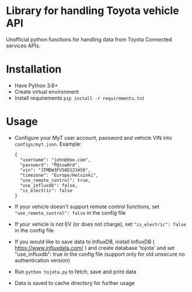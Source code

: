 # Library for handling Toyota vehicle API

Unofficial python functions for handling data from Toyota Connected services APIs.

# Installation

- Have Python 3.6+
- Create virtual environment
- Install requirements `pip install -r requirements.txt`

# Usage

- Configure your MyT user account, password and vehicle VIN into `configs/myt.json`. Example:

  ```
  {
    "username": "john@doe.com",
    "password": "P@ssw0rd",
    "vin": "JTMDW3FV50D123456",
    "timezone": "Europe/Helsinki",
    "use_remote_control": true,
    "use_influxdb": false,
    "is_electric": false
  }
  ```
- If your vehicle doesn't support remote control functions, set `"use_remote_control": false` in the config file
- If your vehicle is not EV (or does not charge), set `"is_electric": false` in the config file
- If you would like to save data to InfluxDB, install InfluxDB ( https://www.influxdata.com/ ) and create database
  'tojota' and set "use_influxdb": true in the config file (support only for old unsecure no authentication version)
- Run `python tojota.py` to fetch, save and print data
- Data is saved to cache directory for further usage

